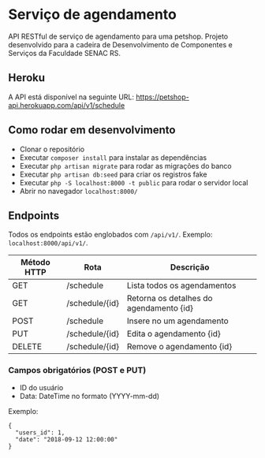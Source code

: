 # Serviço de agendamento
API RESTful de serviço de agendamento para uma petshop. Projeto desenvolvido para a cadeira de Desenvolvimento de Componentes e Serviços da Faculdade SENAC RS.

## Heroku

A API está disponível na seguinte URL: https://petshop-api.herokuapp.com/api/v1/schedule

## Como rodar em desenvolvimento

- Clonar o repositório
- Executar `composer install` para instalar as dependências
- Executar `php artisan migrate` para rodar as migrações do banco
- Executar `php artisan db:seed` para criar os registros fake
- Executar `php -S localhost:8000 -t public` para rodar o servidor local
- Abrir no navegador `localhost:8000/`

## Endpoints

Todos os endpoints estão englobados com `/api/v1/`. Exemplo: `localhost:8000/api/v1/`.

| Método HTTP | Rota           | Descrição                               |
| ----------- | -------------- | --------------------------------------- |
| GET         | /schedule      | Lista todos os agendamentos             |
| GET         | /schedule/{id} | Retorna os detalhes do agendamento {id} |
| POST        | /schedule      | Insere no um agendamento                |
| PUT         | /schedule/{id} | Edita o agendamento {id}                |
| DELETE      | /schedule/{id} | Remove o agendamento {id}               |

### Campos obrigatórios (POST e PUT)

- ID do usuário
- Data: DateTime no formato (YYYY-mm-dd)

Exemplo:

```
{
  "users_id": 1,
  "date": "2018-09-12 12:00:00" 
}
```
